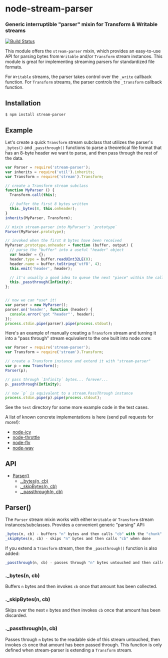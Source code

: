 node-stream-parser
==================
### Generic interruptible "parser" mixin for Transform & Writable streams
[![Build Status](https://secure.travis-ci.org/TooTallNate/node-stream-parser.svg)](http://travis-ci.org/TooTallNate/node-stream-parser)

This module offers the `stream-parser` mixin, which provides an easy-to-use API
for parsing bytes from `Writable` and/or `Transform` stream instances. This module
is great for implementing streaming parsers for standardized file formats.

For `Writable` streams, the parser takes control over the `_write` callback
function. For `Transform` streams, the parser controls the `_transform` callback
function.

Installation
------------

``` bash
$ npm install stream-parser
```


Example
-------

Let's create a quick `Transform` stream subclass that utilizes the parser's
`_bytes()` and `_passthrough()` functions to parse a theoretical file format that
has an 8-byte header we want to parse, and then pass through the rest of the data.

``` javascript
var Parser = require('stream-parser');
var inherits = require('util').inherits;
var Transform = require('stream').Transform;

// create a Transform stream subclass
function MyParser () {
  Transform.call(this);

  // buffer the first 8 bytes written
  this._bytes(8, this.onheader);
}
inherits(MyParser, Transform);

// mixin stream-parser into MyParser's `prototype`
Parser(MyParser.prototype);

// invoked when the first 8 bytes have been received
MyParser.prototype.onheader = function (buffer, output) {
  // parse the "buffer" into a useful "header" object
  var header = {};
  header.type = buffer.readUInt32LE(0);
  header.name = buffer.toString('utf8', 4);
  this.emit('header', header);

  // it's usually a good idea to queue the next "piece" within the callback
  this._passthrough(Infinity);
};


// now we can *use* it!
var parser = new MyParser();
parser.on('header', function (header) {
  console.error('got "header"', header);
});
process.stdin.pipe(parser).pipe(process.stdout);
```

Here's an example of manually creating a `Transform` stream and turning it into a
"pass through" stream equivalent to the one built into node core:

``` javascript
var Parser = require('stream-parser');
var Transform = require('stream').Transform;

// create a Transform instance and extend it with "stream-parser"
var p = new Transform();
Parser(p);

// pass through `Infinity` bytes... forever...
p._passthrough(Infinity);

// now `p` is equivalent to a stream.PassThrough instance
process.stdin.pipe(p).pipe(process.stdout);
```

See the `test` directory for some more example code in the test cases.

A list of known concrete implementations is here (send pull requests for more!):

 * [node-icy][]
 * [node-throttle][]
 * [node-flv][]
 * [node-wav][]

API
---

  - [Parser()](#parser)
    - [._bytes(n, cb)](#_bytesn-cb)
    - [._skipBytes(n, cb)](#_skipbytesn-cb)
    - [._passthrough(n, cb)](#_passthroughn-cb)

## Parser()

  The `Parser` stream mixin works with either `Writable` or `Transform` stream
  instances/subclasses. Provides a convenient generic "parsing" API:

```js
_bytes(n, cb) - buffers "n" bytes and then calls "cb" with the "chunk"
_skipBytes(n, cb) - skips "n" bytes and then calls "cb" when done
```

  If you extend a `Transform` stream, then the `_passthrough()` function is also
  added:

```js
_passthrough(n, cb) - passes through "n" bytes untouched and then calls "cb"
```

### ._bytes(n, cb)

  Buffers `n` bytes and then invokes `cb` once that amount has been collected.

### ._skipBytes(n, cb)

  Skips over the next `n` bytes and then invokes `cb` once that amount has been
  discarded.

### ._passthrough(n, cb)

  Passes through `n` bytes to the readable side of this stream untouched,
  then invokes `cb` once that amount has been passed through. This function is only defined
  when stream-parser is extending a `Transform` stream.

[node-icy]: https://github.com/TooTallNate/node-icy
[node-throttle]: https://github.com/TooTallNate/node-throttle
[node-flv]: https://github.com/TooTallNate/node-flv
[node-wav]: https://github.com/TooTallNate/node-wav
